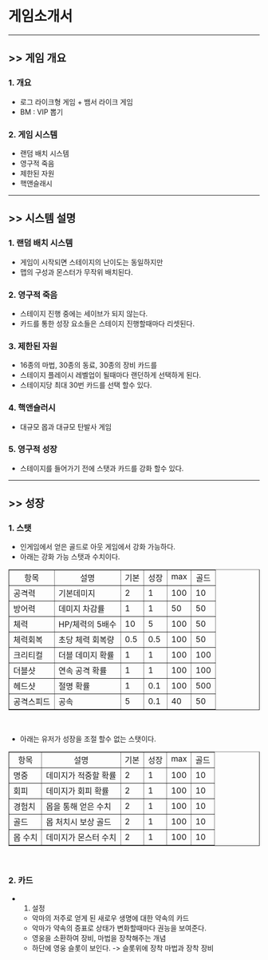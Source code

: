 # 게임소개서

---

## >> 게임 개요
### 1. 개요
- 로그 라이크형 게임 + 뱀서 라이크 게임
- BM : VIP 뽑기
 
 ### 2. 게임 시스템 
 - 랜덤 배치 시스템
 - 영구적 죽음
 - 제한된 자원
 - 핵앤슬래시

---

## >> 시스템 설명
### 1. 랜덤 배치 시스템
- 게임이 시작되면 스테이지의 난이도는 동일하지만 
- 맵의 구성과 몬스터가 무작위 배치된다.  
### 2. 영구적 죽음
- 스테이지 진행 중에는 세이브가 되지 않는다. 
- 카드를 통한 성장 요소들은 스테이지 진행할때마다 리셋된다.

### 3. 제한된 자원
- 16종의 마법, 30종의 동료, 30종의 장비 카드를 
- 스테이지 플레이시 레벨업이 될때마다 랜던하게 선택하게 된다. 
- 스테이지당 최대 30번 카드를 선택 할수 있다.  

### 4. 핵앤슬러시
- 대규모 몹과 대규모 탄발사 게임

### 5. 영구적 성장 
- 스테이지를 들어가기 전에 스탯과 카드를 강화 할수 있다. 

---

## >> 성장  

### 1. 스탯
- 인게임에서 얻은 골드로 아웃 게임에서 강화 가능하다. 
- 아래는 강화 가능 스탯과 수치이다. 
<table width=60% border=1>
  <tr>
    <td widht=20% align = center valign = top>항목</td>
    <td widht=30% align = center valign = top>설명</td>
    <td widht=10% align = center valign = top>기본</td>
    <td widht=10% align = center valign = top>성장</td>
    <td widht=10% align = center valign = top>max</td>
    <td widht=20% align = center valign = top>골드</td>
  </tr>
  <tr><td>공격력</td><td>기본데미지</td><td>2</td><td>1</td><td>100</td><td>10</td></tr>
  <tr><td>방어력</td><td>데미지 차감률</td><td>1</td><td>1</td><td>50</td><td>50</td></tr>
  <tr><td>체력</td><td>HP/체력의 5배수</td><td>10</td><td>5</td><td>100</td><td>50</td></tr>
  <tr><td>체력회복</td><td>초당 체력 회복량</td><td>0.5</td><td>0.5</td><td>100</td><td>50</td></tr>
  <tr><td>크리티컬</td><td>더블 데미지 확률</td><td>1</td><td>1</td><td>100</td><td>100</td></tr>
  <tr><td>더블샷</td><td>연속 공격 확률</td><td>1</td><td>1</td><td>100</td><td>100</td></tr>
  <tr><td>헤드샷</td><td>절명 확률</td><td>1</td><td>0.1</td><td>100</td><td>500</td></tr>
  <tr><td>공격스피드</td><td>공속</td><td>5</td><td>0.1</td><td>40</td><td>50</td></tr>  
</table></br>

- 아래는 유저가 성장을 조절 할수 없는 스탯이다. 
<table width=60% border=1>
  <tr>
    <td widht=20% align = center valign = top>항목</td>
    <td widht=30% align = center valign = top>설명</td>
    <td widht=10% align = center valign = top>기본</td>
    <td widht=10% align = center valign = top>성장</td>
    <td widht=10% align = center valign = top>max</td>
    <td widht=20% align = center valign = top>골드</td>
  </tr>
  <tr><td>명중</td>        <td>데미지가 적중할 확률</td><td>2</td><td>1</td><td>100</td><td>10</td></tr> 
  <tr><td>회피</td>        <td>데미지가 회피 확률</td><td>2</td><td>1</td><td>100</td><td>10</td></tr> 
  <tr><td>경험치</td>      <td>몹을 통해 얻은 수치</td><td>2</td><td>1</td><td>100</td><td>10</td></tr> 
  <tr><td>골드</td>        <td>몹 처치시 보상 골드</td><td>2</td><td>1</td><td>100</td><td>10</td></tr> 
  <tr><td>몹 수치</td>  <td>데미지가 몬스터 수치</td><td>2</td><td>1</td><td>100</td><td>10</td></tr>  
</table></br>

### 2. 카드
- 1) 설정
  - 악마의 저주로 얻게 된 새로우 생명에 대한 약속의 카드
  - 악마가 약속의 증표로 상태가 변화할때마다 권능을 보여준다.
  - 영웅을 소환하여 장비, 마법을 장착해주는 개념
  - 하단에 영웅 슬롯이 보인다. -> 슬롯위에 장착 마법과 장착 장비   
